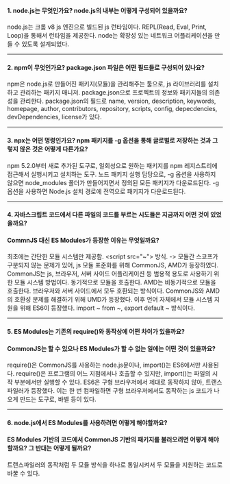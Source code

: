 #### 1. node.js는 무엇인가요? node.js의 내부는 어떻게 구성되어 있을까요?
node.js는 크롬 v8 js 엔진으로 빌드된 js 런타임이다. REPL(Read, Eval, Print, Loop)을 통해서 런타임을 제공한다.
node는 확장성 있는 네트워크 어플리케이션을 만들 수 있도록 설계되었다.

---
#### 2. npm이 무엇인가요? package.json 파일은 어떤 필드들로 구성되어 있나요?
npm은 node.js로 만들어진 패키지(모듈)을 관리해주는 툴으로, js 라이브러리를 설치하고 관리하는 패키지 매니저.
package.json으로 프로젝트의 정보와 패키지들의 의존성을 관리한다.
package.json의 필드로 name, version, description, keywords, homepage, author, contributors, 
repository, scripts, config, depecdencies, devDependencies, license가 있다.

---
#### 3. npx는 어떤 명령인가요? npm 패키지를 -g 옵션을 통해 글로벌로 저장하는 것과 그렇지 않은 것은 어떻게 다른가요?
npm 5.2.0부터 새로 추가된 도구로, 일회성으로 원하는 패키지를 npm 레지스트리에 접근해서 실행시키고 설치하는 도구.
노드 패키지 실행 담당으로, -g 옵션을 사용하지 않으면 node_modules 폴더가 만들어지면서 정의된 모든 패키지가 다운로드된다.
-g 옵션을 사용하면 Node.js 설치 경로에 전역으로 패키지가 다운로드된다.

---
#### 4. 자바스크립트 코드에서 다른 파일의 코드를 부르는 시도들은 지금까지 어떤 것이 있었을까요?
#### CommnJS 대신 ES Modules가 등장한 이유는 무엇일까요?
최초에는 간단한 모듈 시스템만 제공함. <script src="~"\> 방식. -> 모듈간 스코프가 구분되지 않는 문제가 있어, js 모듈 표준화를 위해
CommonJS, AMD가 등장하였다.
CommonJS는 js, 브라우저, 서버 사이드 어플리케이션 등 범용적 용도로 사용하기 위한 모듈 시스템 방법이다. 동기적으로 모듈을 호출한다.
AMD는 비동기적으로 모듈을 호출한다. 브라우저와 서버 사이드에서 모두 호환되는 방식이다.
CommonJS와 AMD의 호환성 문제를 해결하기 위해 UMD가 등장했다.
이후 언어 자체에서 모듈 시스템 지원을 위해 ES6이 등장했다. import ~ from ~, export default ~ 방식이다.
  
---
#### 5. ES Modules는 기존의 require()와 동작상에 어떤 차이가 있을까요?
#### CommonJS는 할 수 있으나 ES Modules가 할 수 없는 일에는 어떤 것이 있을까요?
require()은 CommonJS를 사용하는 node.js문이나, import()는 ES6에서만 사용된다.
require()은 프로그램의 어느 지점에서나 호출할 수 있지만, import()는 파일의 시작 부분에서만 실행할 수 있다.
ES6은 구형 브라우저에서 제대로 동작하지 않아, 트랜스파일러가 등장했다.
이는 한 번 컴파일하면 구형 브라우저에서도 동작하는 js 코드가 나오게 만드는 도구로, 바벨 등이 있다.
  
---
#### 6. node.js에서 ES Modules를 사용하려면 어떻게 해야할까요?
#### ES Modules 기반의 코드에서 CommonJS 기반의 패키지를 불러오려면 어떻게 해야할까요? 그 반대는 어떻게 될까요?
트랜스파일러의 동작처럼 두 모듈 방식을 하나로 통일시켜서 두 모듈을 지원하는 코드로 바꿀 수 있다.
